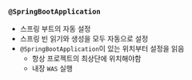### `@SpringBootApplication`

- 스프링 부트의 자동 설정
- 스프링 빈 읽기와 생성을 모두 자동으로 설정
- `@SpringBootApplication`이 있는 위치부터 설정을 읽음
    + 항상 프로젝트의 최상단에 위치해야함 
    + 내장 `WAS` 실행